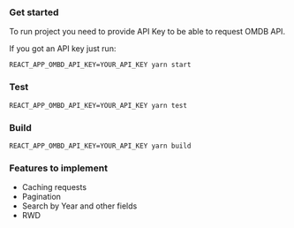 ### Get started

To run project you need to provide API Key to be able to request OMDB API.

If you got an API key just run:

```
REACT_APP_OMBD_API_KEY=YOUR_API_KEY yarn start
```

### Test 

```
REACT_APP_OMBD_API_KEY=YOUR_API_KEY yarn test
```

### Build 

```
REACT_APP_OMBD_API_KEY=YOUR_API_KEY yarn build
```

### Features to implement

- Caching requests
- Pagination
- Search by Year and other fields
- RWD